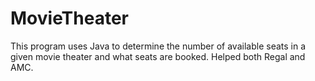 # MovieTheater
This program uses Java to determine the number of available seats in a given movie theater and what seats are booked. Helped both Regal and AMC.
